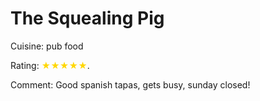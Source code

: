 # The Squealing Pig

Cuisine: pub food

Rating: <span style="color:gold">★★★★★</span>.

Comment: Good spanish tapas, gets busy, sunday closed!
